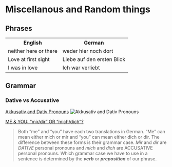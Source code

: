 # Miscellanous and Random things
## Phrases
<table>
    <tr>
        <th>English</th>
        <th>German</th>
    </tr>
    <tr>
        <td>neither here or there</td>
        <td>weder hier noch dort</td>
    </tr>
    <tr>
        <td>Love at first sight</td>
        <td>Liebe auf den ersten Blick</td>
    </tr>
    <tr>
        <td>I was in love</td>
        <td>Ich war verliebt</td>
    </tr>
</table>

## Grammar
### Dative vs Accusative
[Akkusativ and Dativ Pronouns](https://aminoapps.com/c/language-exchange/page/blog/german-lesson-6-akkusativ-and-dativ-pronouns/42B1_jg4tYu2MnB0LjEYb2qgkladr2orBr7)
![](https://pm1.narvii.com/6933/7d50ebd99cfbddeea3eb131a4955b1bfdba9fbe9r1-862-892v2_hq.jpg "Akkusativ and Dativ Pronouns")

[ME & YOU: “mir/dir” OR “mich/dich”?](https://blogs.transparent.com/german/me-you-%e2%80%9cmirdir%e2%80%9d-or-michdich/)
> Both “me” and “you” have each two translations in German. “Me” can mean either mich or mir and “you” can mean either dich or dir. The difference between these forms is their grammar case. *Mir* and *dir* are *DATIVE* personal pronouns and *mich* and *dich* are ACCUSATIVE personal pronouns.
Which grammar case we have to use in a sentence is determined by the _**verb**_ or _**preposition**_ of our phrase.
